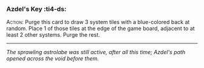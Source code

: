 ### **Azdel's Key** :ti4-ds:

<span style="font-variant:small-caps;">Action</span>: Purge this card to draw 3 system tiles with a blue-colored back at random.
Place 1 of those tiles at the edge of the game board, adjacent to at least 2 other systems.
Purge the rest.

---

*The sprawling astrolabe was still active, after all this time; Azdel's path opened across the void before them.*
